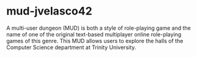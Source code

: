 # mud-jvelasco42

A multi-user dungeon (MUD) is both a style of role-playing game and the name of one of the original text-based multiplayer online role-playing games of this genre. This MUD allows users to explore the halls of the Computer Science department at Trinity University.

